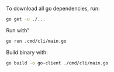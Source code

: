 To download all go dependencies, run:
```bash
go get -u ./...
```

Run with"
```bash
go run .cmd/cli/main.go
```

Build binary with:
```bash
go build -o go-client ./cmd/cli/main.go
```
